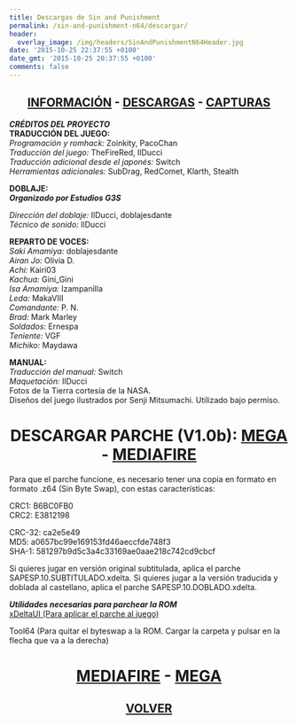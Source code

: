 ```yaml
---
title: Descargas de Sin and Punishment
permalink: /sin-and-punishment-n64/descargar/
header:
  overlay_image: /img/headers/SinAndPunishmentN64Header.jpg
date: '2015-10-25 22:37:55 +0100'
date_gmt: '2015-10-25 20:37:55 +0100'
comments: false
---
```


<h2 style="text-align: center;"><strong><a href="/sin-and-punishment-n64/informacion/">INFORMACIÓN</a> - <a href="/sin-and-punishment-n64/descargar/">DESCARGAS</a> - <a href="/sin-and-punishment-n64/capturas-2/">CAPTURAS</a></strong></h2>

_**CRÉDITOS DEL PROYECTO**_  
**TRADUCCIÓN DEL JUEGO:**  
_Programación y romhack:_ Zoinkity, PacoChan  
_Traducción del juego:_ TheFireRed, IlDucci  
_Traducción adicional desde el japonés:_ Switch  
_Herramientas adicionales:_ SubDrag, RedComet, Klarth, Stealth

**DOBLAJE:**  
_**Organizado por Estudios G3S**_

_Dirección del doblaje:_ IlDucci, doblajesdante  
_Técnico de sonido:_ IlDucci

**REPARTO DE VOCES:**  
_Saki Amamiya:_ doblajesdante  
_Airan Jo:_ Olivia D.  
_Achi:_ Kairi03  
_Kachua:_ Gini_Gini  
_Isa Amamiya:_ Izampanilla  
_Leda:_ MakaVIII  
_Comandante:_ P. N.  
_Brad:_ Mark Marley  
_Soldados:_ Ernespa  
_Teniente:_ VGF  
_Michiko:_ Maydawa

**MANUAL:**  
_Traducción del manual:_ Switch  
_Maquetación:_ IlDucci  
Fotos de la Tierra cortesía de la NASA.  
Diseños del juego ilustrados por Senji Mitsumachi. Utilizado bajo permiso.

<h1 style="text-align: center;"><strong>DESCARGAR PARCHE (V1.0b):  
<a href="https://mega.nz/#!dU1W1ZZT!R03dUYRdihG7SWohq0wD_-4sT-SS-9bD8J4EYboMxkc" target="_blank">MEGA</a> - <a href="http://www.mediafire.com/download/nedfd0084twazp6/SinAndPunishmentCastellano10b.7z" target="_blank">MEDIAFIRE</a></strong></h1>

Para que el parche funcione, es necesario tener una copia en formato en formato 
.z64 (Sin Byte Swap), con estas características:

CRC1: B6BC0FB0  
CRC2: E3812198

CRC-32: ca2e5e49  
MD5: a0657bc99e169153fd46aeccfde748f3  
SHA-1: 581297b9d5c3a4c33169ae0aae218c742cd9cbcf

Si quieres jugar en versión original subtitulada, aplica el parche  
SAPESP.10.SUBTITULADO.xdelta. Si quieres jugar a la versión traducida y  
doblada al castellano, aplica el parche SAPESP.10.DOBLADO.xdelta.

_**Utilidades necesarias para parchear la ROM**_  
[xDeltaUI (Para aplicar el parche al juego)](http://www.romhacking.net/utilities/598/)

Tool64 (Para quitar el byteswap a la ROM. Cargar la carpeta y pulsar en la flecha 
que va a la derecha)

<h1 style="text-align: center;"><strong><a href="http://www.mediafire.com/download/5z5e3813mdqp8tm/Tool64_v1.11Beta1.zip">MEDIAFIRE</a> - <a href="https://mega.nz/#!sZM3EaaL!6VxPMLqdJ4L1eCnqqiMkNaYB0Xr0e9L3tOKe9y8eXHI">MEGA</a></strong></h1>

<h2 style="text-align: center;"><a href="/sin-and-punishment-n64/"><strong>VOLVER</strong></a></h2>
<br>
<br>
<br>
